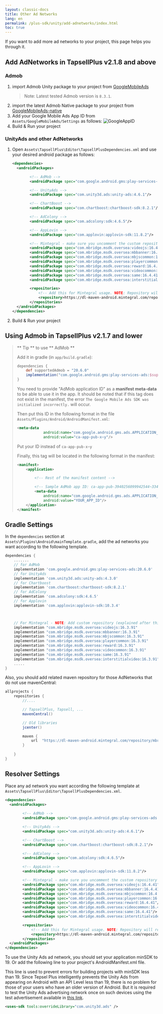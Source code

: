 ```yaml
---
layout: classic-docs
title: Other Ad Networks
lang: en
permalink: /plus-sdk/unity/add-adnetworks/index.html
toc: true
---
```


If you want to add more ad networks to your project, this page helps you through it.

## Add AdNetworks in TapsellPlus v2.1.8 and above
### Admob
1. import Admob Unity package to your project from [GoogleMobileAds](https://github.com/googleads/googleads-mobile-unity/releases)
   > Note: Latest tested Admob version is `8.3.1`.
2. import the latest Admob Native package to your project from [GoogleMobileAds-native](https://dl.google.com/googleadmobadssdk/GoogleMobileAds-native.unitypackage)
3. Add your Google Mobile Ads App ID from `Assets/GoogleMobileAds/Settings` as follows:
   ![GoogleAppID](https://user-images.githubusercontent.com/38072572/206126452-e7235200-510a-42cb-8565-0bfa3beb378f.png)
4. Build & Run your project

### UnityAds and other AdNetworks
1. Open `Assets\TapsellPlus\Editor\TapsellPlusDependencies.xml` and use your desired android package as follows:
    ```xml
    <dependencies>
      <androidPackages>
    
            <!-- AdMob -->
            <androidPackage spec="com.google.android.gms:play-services-ads:22.1.0"/>
    
            <!-- UnityAds -->
            <androidPackage spec="com.unity3d.ads:unity-ads:4.6.1"/>
    
            <!-- ChartBoost -->
            <androidPackage spec="com.chartboost:chartboost-sdk:8.2.1"/>
    
            <!-- AdColony -->
            <androidPackage spec="com.adcolony:sdk:4.6.5"/>
    
            <!-- AppLovin -->
            <androidPackage spec="com.applovin:applovin-sdk:11.8.2"/>
    
            <!-- Mintegral - make sure you uncomment the custom repository down below -->
            <androidPackage spec="com.mbridge.msdk.oversea:videojs:16.4.41"/>
            <androidPackage spec="com.mbridge.msdk.oversea:mbbanner:16.4.41"/>
            <androidPackage spec="com.mbridge.msdk.oversea:mbjscommon:16.4.41"/>
            <androidPackage spec="com.mbridge.msdk.oversea:playercommon:16.4.41"/>
            <androidPackage spec="com.mbridge.msdk.oversea:reward:16.4.41"/>
            <androidPackage spec="com.mbridge.msdk.oversea:videocommon:16.4.41"/>
            <androidPackage spec="com.mbridge.msdk.oversea:same:16.4.41"/>
            <androidPackage spec="com.mbridge.msdk.oversea:interstitialvideo:16.4.41"/>
    
            <repositories>
                <!-- Add this for Mintegral usage. NOTE: Repository will result in 403. Make sure you're using VPN or Proxy to circumvent it -->
                <repository>https://dl-maven-android.mintegral.com/repository/mbridge_android_sdk_oversea</repository>
            </repositories>
      </androidPackages>
    </dependencies>
    ```
2. Build & Run your project

## Using Admob in TapsellPlus v2.1.7 and lower

> ** Tip ** to use ** AdMob **
> 
> Add it in gradle (in `app/build.gradle`):
>
>```groovy
> dependencies {
>     def supportedAdmob = "20.6.0"
>     implementation("com.google.android.gms:play-services-ads:$supportedAdmob")
> }
>```
> You need to provide "AdMob application ID" as a **manifest meta-data** to be able to use it in the app.
> It should be noted that if this tag does not exist in the manifest, the error `The Google Mobile Ads SDK was initialized incorrectly.` will occur.
>
> Then put this ID in the following format in the file `Assets/Plugins/Android/AndroidManifest.xml`:
> 
> ```xml
> <meta-data
>             android:name="com.google.android.gms.ads.APPLICATION_ID"
>             android:value="ca-app-pub-x~y"/>
> ```
>
> Put your ID instead of `ca-app-pub-x~y`
> 
>
> Finally, this tag will be located in the following format in the manifest:
> 
> ```xml
> <manifest>
>     <application>
>
>         <!-- Rest of the manifest content -->
> 
>         <!-- Sample AdMob app ID: ca-app-pub-3940256099942544~3347511713 -->
>         <meta-data
>             android:name="com.google.android.gms.ads.APPLICATION_ID"
>             android:value="YOUR_APP_ID"/>
>     </application>
> </manifest>
> ```



## Gradle Settings
In the `dependencies` section at` Assets\Plugins\Android\mainTemplate.gradle`, add the ad networks you want according to the following template.

```gradle
dependencies {
    .......
    // for AdMob
    implementation 'com.google.android.gms:play-services-ads:20.6.0'
    // for UnityAds
    implementation 'com.unity3d.ads:unity-ads:4.3.0'
    // for Chartboost
    implementation 'com.chartboost:chartboost-sdk:8.2.1'
    // for AdColony
    implementation 'com.adcolony:sdk:4.6.5'
    // for Applovin
    implementation 'com.applovin:applovin-sdk:10.3.4'



    // For Mintegral - NOTE: Add custom repository (explained after this)
    implementation "com.mbridge.msdk.oversea:videojs:16.3.91"
    implementation "com.mbridge.msdk.oversea:mbbanner:16.3.91"
    implementation "com.mbridge.msdk.oversea:mbjscommon:16.3.91"
    implementation "com.mbridge.msdk.oversea:playercommon:16.3.91"
    implementation "com.mbridge.msdk.oversea:reward:16.3.91"
    implementation "com.mbridge.msdk.oversea:videocommon:16.3.91"
    implementation "com.mbridge.msdk.oversea:same:16.3.91"
    implementation "com.mbridge.msdk.oversea:interstitialvideo:16.3.91"
    .....
}
```

Also, you should add related maven repository for those AdNetworks that do not use mavenCentral:

```gradle
allprojects {  
    repositories {
        //....

        // TapsellPlus, Tapsell, ...
        mavenCentral()

        // Old libraries
        jcenter()

        maven {
            url  "https://dl-maven-android.mintegral.com/repository/mbridge_android_sdk_oversea"
        }
        
    }  
}
```

## Resolver Settings
Place any ad network you want according the following template at `Assets\TapsellPlus\Editor\TapsellPlusDependencies.xml`.

```xml
<dependencies>
  <androidPackages>
     
        <!-- AdMob -->
        <androidPackage spec="com.google.android.gms:play-services-ads:22.1.0"/>

        <!-- UnityAds -->
        <androidPackage spec="com.unity3d.ads:unity-ads:4.6.1"/>

        <!-- ChartBoost -->
        <androidPackage spec="com.chartboost:chartboost-sdk:8.2.1"/>

        <!-- AdColony -->
        <androidPackage spec="com.adcolony:sdk:4.6.5"/>

        <!-- AppLovin -->
        <androidPackage spec="com.applovin:applovin-sdk:11.8.2"/>

        <!-- Mintegral - make sure you uncomment the custom repository down below -->
        <androidPackage spec="com.mbridge.msdk.oversea:videojs:16.4.41"/>
        <androidPackage spec="com.mbridge.msdk.oversea:mbbanner:16.4.41"/>
        <androidPackage spec="com.mbridge.msdk.oversea:mbjscommon:16.4.41"/>
        <androidPackage spec="com.mbridge.msdk.oversea:playercommon:16.4.41"/>
        <androidPackage spec="com.mbridge.msdk.oversea:reward:16.4.41"/>
        <androidPackage spec="com.mbridge.msdk.oversea:videocommon:16.4.41"/>
        <androidPackage spec="com.mbridge.msdk.oversea:same:16.4.41"/>
        <androidPackage spec="com.mbridge.msdk.oversea:interstitialvideo:16.4.41"/>

        <repositories>
            <!-- Add this for Mintegral usage. NOTE: Repository will result in 403. Make sure you're using VPN or Proxy to circumvent it -->
            <repository>https://dl-maven-android.mintegral.com/repository/mbridge_android_sdk_oversea</repository>
        </repositories>
  </androidPackages>
</dependencies>
```

To use the Unity Ads ad network, you should set your application minSDK to 19. Or add the following line to your project's AndroidManifest.xml file.

This line is used to prevent errors for building projects with minSDK less than 19. Since Tepsel Plus intelligently prevents the Unity Ads from appearing on Android with an API Level less than 19, there is no problem for those of your users who have an older version of Android. But it is required to test the Unity Ads advertising network once on such devices using the test advertisement available in [this link](https://docs.tapsell.ir/plus-sdk/android/adnetworks-test/).     

```xml
<uses-sdk tools:overrideLibrary="com.unity3d.ads" />
```
